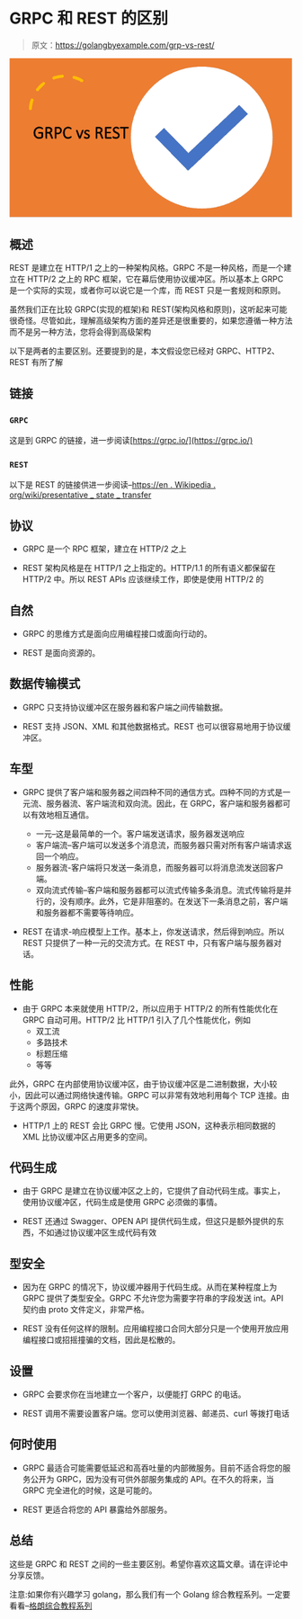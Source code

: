 # GRPC 和 REST 的区别

> 原文：<https://golangbyexample.com/grp-vs-rest/>

![grpc vs rest](img/c28f96def0a2c19e95044c79b4fafe24.png)

## **概述**

REST 是建立在 HTTP/1 之上的一种架构风格。GRPC 不是一种风格，而是一个建立在 HTTP/2 之上的 RPC 框架，它在幕后使用协议缓冲区。所以基本上 GRPC 是一个实际的实现，或者你可以说它是一个库，而 REST 只是一套规则和原则。

虽然我们正在比较 GRPC(实现的框架)和 REST(架构风格和原则)，这听起来可能很奇怪。尽管如此，理解高级架构方面的差异还是很重要的，如果您遵循一种方法而不是另一种方法，您将会得到高级架构

以下是两者的主要区别。还要提到的是，本文假设您已经对 GRPC、HTTP2、REST 有所了解

## 链接

### `GRPC`

这是到 GRPC 的链接，进一步阅读[https://grpc.io/](https://grpc.io/)

### `REST`

以下是 REST 的链接供进一步阅读–[https://en . Wikipedia . org/wiki/presentative _ state _ transfer](https://en.wikipedia.org/wiki/Representational_state_transfer)

## **协议**

*   GRPC 是一个 RPC 框架，建立在 HTTP/2 之上

*   REST 架构风格是在 HTTP/1 之上指定的。HTTP/1.1 的所有语义都保留在 HTTP/2 中。所以 REST APIs 应该继续工作，即使是使用 HTTP/2 的

## **自然**

*   GRPC 的思维方式是面向应用编程接口或面向行动的。

*   REST 是面向资源的。

## **数据传输模式**

*   GRPC 只支持协议缓冲区在服务器和客户端之间传输数据。

*   REST 支持 JSON、XML 和其他数据格式。REST 也可以很容易地用于协议缓冲区。

## **车型**

*   GRPC 提供了客户端和服务器之间四种不同的通信方式。四种不同的方式是一元流、服务器流、客户端流和双向流。因此，在 GRPC，客户端和服务器都可以有效地相互通信。
    *   一元–这是最简单的一个。客户端发送请求，服务器发送响应
    *   客户端流–客户端可以发送多个消息流，而服务器只需对所有客户端请求返回一个响应。
    *   服务器流-客户端将只发送一条消息，而服务器可以将消息流发送回客户端。
    *   双向流式传输–客户端和服务器都可以流式传输多条消息。流式传输将是并行的，没有顺序。此外，它是非阻塞的。在发送下一条消息之前，客户端和服务器都不需要等待响应。

*   REST 在请求-响应模型上工作。基本上，你发送请求，然后得到响应。所以 REST 只提供了一种一元的交流方式。在 REST 中，只有客户端与服务器对话。

## **性能**

*   由于 GRPC 本来就使用 HTTP/2，所以应用于 HTTP/2 的所有性能优化在 GRPC 自动可用。HTTP/2 比 HTTP/1 引入了几个性能优化，例如
    *   双工流
    *   多路技术
    *   标题压缩
    *   等等

此外，GRPC 在内部使用协议缓冲区，由于协议缓冲区是二进制数据，大小较小，因此可以通过网络快速传输。GRPC 可以非常有效地利用每个 TCP 连接。由于这两个原因，GRPC 的速度非常快。

*   HTTP/1 上的 REST 会比 GRPC 慢。它使用 JSON，这种表示相同数据的 XML 比协议缓冲区占用更多的空间。

## **代码生成**

*   由于 GRPC 是建立在协议缓冲区之上的，它提供了自动代码生成。事实上，使用协议缓冲区，代码生成是使用 GRPC 必须做的事情。

*   REST 还通过 Swagger、OPEN API 提供代码生成，但这只是额外提供的东西，不如通过协议缓冲区生成代码有效

## **型安全**

*   因为在 GRPC 的情况下，协议缓冲器用于代码生成。从而在某种程度上为 GRPC 提供了类型安全。GRPC 不允许您为需要字符串的字段发送 int。API 契约由 proto 文件定义，非常严格。

*   REST 没有任何这样的限制。应用编程接口合同大部分只是一个使用开放应用编程接口或招摇撞骗的文档，因此是松散的。

## **设置**

*   GRPC 会要求你在当地建立一个客户，以便能打 GRPC 的电话。

*   REST 调用不需要设置客户端。您可以使用浏览器、邮递员、curl 等拨打电话

## **何时使用**

*   GRPC 最适合可能需要低延迟和高吞吐量的内部微服务。目前不适合将您的服务公开为 GRPC，因为没有可供外部服务集成的 API。在不久的将来，当 GRPC 完全进化的时候，这是可能的。

*   REST 更适合将您的 API 暴露给外部服务。

## **总结**

这些是 GRPC 和 REST 之间的一些主要区别。希望你喜欢这篇文章。请在评论中分享反馈。

注意:如果你有兴趣学习 golang，那么我们有一个 Golang 综合教程系列。一定要看看–[格朗综合教程系列](https://golangbyexample.com/golang-comprehensive-tutorial/)